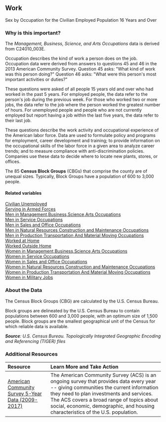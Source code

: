 ## Work
Sex by Occupation for the Civilian Employed Population 16 Years and Over

### Why is this important?
The *Management, Business, Science, and Arts Occupations* data is derived from C24010_003E. 

Occupation describes the kind of work a person does on the job. Occupation data were derived from answers to questions 45 and 46 in the 2013 American Community Survey. Question 45 asks: "What kind of work was this person doing?" Question 46 asks: "What were this person's most important activities or duties?"

These questions were asked of all people 15 years old and over who had worked in the past 5 years. For employed people, the data refer to the person's job during the previous week. For those who worked two or more jobs, the data refer to the job where the person worked the greatest number of hours. For unemployed people and people who are not currently employed but report having a job within the last five years, the data refer to their last job.

These questions describe the work activity and occupational experience of the American labor force. Data are used to formulate policy and programs for employment, career development and training; to provide information on the occupational skills of the labor force in a given area to analyze career trends; and to measure compliance with anti-discrimination policies. Companies use these data to decide where to locate new plants, stores, or offices.

The 85 **Census Block Groups** (CBGs) that comprise the county are of unequal sizes. Typically, Block Groups have a population of 600 to 3,000 people.

#### Related variables
<a href="javascript:void(0)" onclick="model.metricId = 'm19'">Civilian Unemployed</a>  
<a href="javascript:void(0)" onclick="model.metricId = 'm20'">Serving in Armed Forces</a>  
<a href="javascript:void(0)" onclick="model.metricId = 'm21'">Men in Management,Business,Science,Arts Occupations</a>  
<a href="javascript:void(0)" onclick="model.metricId = 'm22'">Men in Service Occupations</a>  
<a href="javascript:void(0)" onclick="model.metricId = 'm23'">Men in Sales and Office Occupations</a>  
<a href="javascript:void(0)" onclick="model.metricId = 'm24'">Men in Natural Resources Construction and Maintenance Occupations</a>  
<a href="javascript:void(0)" onclick="model.metricId = 'm25'">Men in Production Transportation And Material Moving Occupations</a>  
<a href="javascript:void(0)" onclick="model.metricId = 'm60'">Worked at Home</a>  
<a href="javascript:void(0)" onclick="model.metricId = 'm61'">Worked Outside Home</a>  
<a href="javascript:void(0)" onclick="model.metricId = 'm66'">Women in Management,Business,Science,Arts Occupations</a>  
<a href="javascript:void(0)" onclick="model.metricId = 'm67'">Women in Service Occupations</a>  
<a href="javascript:void(0)" onclick="model.metricId = 'm68'">Women in Sales and Office Occupations</a>  
<a href="javascript:void(0)" onclick="model.metricId = 'm69'">Women in Natural Resources Construction and Maintenance Occupations</a>  
<a href="javascript:void(0)" onclick="model.metricId = 'm70'">Women in Production Transportation And Material Moving Occupations</a>  
<a href="javascript:void(0)" onclick="model.metricId = 'm71'">Women in Military Jobs</a>  

### About the Data
The Census Block Groups (CBG) are calculated by the U.S. Census Bureau.

Block groups are delineated by the U.S. Census Bureau to contain populations between 600 and 3,000 people, with an optimum size of 1,500 people. Block groups are the smallest geographical unit of the Census for which reliable data is available.

_**Source**: U.S. Census Bureau. Topologically Integrated Geographic Encoding and Referencing (TIGER) files_

### Additional Resources
|Resource | Learn More and Take Action | 
|:--- | :--- |
|[American Community Survey 5-Year Data (2009-2017)](https://www.census.gov/data/developers/data-sets/acs-5year.html)| The American Community Survey (ACS) is an ongoing survey that provides data every year -- giving communities the current information they need to plan investments and services. The ACS covers a broad range of topics about social, economic, demographic, and housing characteristics of the U.S. population.
